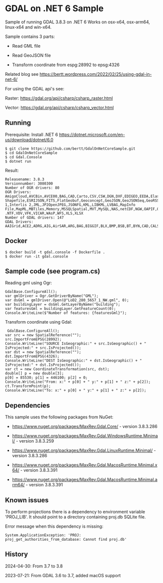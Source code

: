 # GDAL on .NET 6 Sample

Sample of running GDAL 3.8.3 on .NET 6 Works on osx-x64, osx-arm64, linux-x64 and win-x64.

Sample contains 3 parts:

- Read GML file

- Read GeoJSON file

- Transform coordinate from espg:28992 to epsg:4326

Related blog see https://bertt.wordpress.com/2022/02/25/using-gdal-in-net-6/

For using the GDAL api's see:

Raster: https://gdal.org/api/csharp/csharp_raster.html

Vector: https://gdal.org/api/csharp/csharp_vector.html

## Running

Prerequisite: Install .NET 6 https://dotnet.microsoft.com/en-us/download/dotnet/6.0

```
$ git clone https://github.com/bertt/GdalOnNetCoreSample.git
$ cd GdalOnNetCoreSample
$ cd Gdal.Console
$ dotnet run
```

Result:

```
Releasename: 3.8.3
Versionnumber: 3080300
Number of OGR drivers: 80
OGR Drivers: AmigoCloud,AVCBin,AVCE00,BAG,CAD,Carto,CSV,CSW,DGN,DXF,EDIGEO,EEDA,Elasticsearch,ESRI Shapefile,ESRIJSON,FITS,FlatGeobuf,Geoconcept,GeoJSON,GeoJSONSeq,GeoRSS,GML,GMLAS,GPKG,GPSBabel,GPX,GTFS,HTTP,Idrisi,Interlis 1,Interlis 2,JML,JP2OpenJPEG,JSONFG,KML,LIBKML,LVBAG,MapInfo File,MapML,MBTiles,Memory,MSSQLSpatial,MVT,MySQL,NAS,netCDF,NGW,OAPIF,ODBC,ODS,OGCAPI,OGR_GMT,OGR_PDS,OGR_SDTS,OGR_VRT,OpenFileGDB,OSM,PCIDSK,PDF,PDS4,PGDUMP,PGeo,PLSCENES,PMTiles,PostgreSQL,S57,Selafin,SQLite,SVG,SXF,TIGER,TopoJSON,UK .NTF,VDV,VFK,VICAR,WAsP,WFS,XLS,XLSX
Number of GDAL drivers: 147
GDAL Drivers: AAIGrid,ACE2,ADRG,AIG,AirSAR,ARG,BAG,BIGGIF,BLX,BMP,BSB,BT,BYN,CAD,CALS,CEOS,COASP,COG,COSAR,CPG,CTable2,CTG,DAAS,DERIVED,DIMAP,DIPEx,DOQ1,DOQ2,DTED,ECRGTOC,EEDAI,EHdr,EIR,ELAS,ENVI,ERS,ESAT,ESRIC,FAST,FIT,FITS,GenBin,GFF,GIF,GPKG,GRASSASCIIGrid,GRIB,GS7BG,GSAG,GSBG,GSC,GTiff,GTX,GXF,HDF4,HDF4Image,HDF5,HDF5Image,HF2,HFA,HTTP,ILWIS,IRIS,ISCE,ISG,ISIS2,ISIS3,JAXAPALSAR,JDEM,JP2OpenJPEG,JPEG,KMLSUPEROVERLAY,KRO,L1B,LAN,LCP,Leveller,LOSLAS,MAP,MBTiles,MEM,MFF,MFF2,MRF,MSGN,NDF,netCDF,NGSGEOID,NGW,NITF,NOAA_B,NSIDCbin,NTv2,NWT_GRC,NWT_GRD,OGCAPI,OpenFileGDB,OZI,PAux,PCIDSK,PCRaster,PDF,PDS,PDS4,PLMOSAIC,PLSCENES,PNG,PNM,PostGISRaster,PRF,R,Rasterlite,RIK,RMF,ROI_PAC,RPFTOC,RRASTER,RS2,RST,S102,SAFE,SAGA,SAR_CEOS,SDTS,SENTINEL2,SGI,SIGDEM,SNODAS,SRP,SRTMHGT,STACIT,STACTA,Terragen,TGA,TIL,TSX,USGSDEM,VICAR,VRT,WCS,WEBP,WMS,WMTS,XPM,XYZ,Zarr,ZMap
```

## Docker

```
$ docker build -t gdal.console -f Dockerfile .
$ docker run -it gdal.console
```

## Sample code (see program.cs)

Reading gml using Ogr:

```
GdalBase.ConfigureAll();
var gmlDriver = Ogr.GetDriverByName("GML");
var dsGml = gmlDriver.Open(@"LoD2_280_5657_1_NW.gml", 0);
var buildingLayer = dsGml.GetLayerByName("building");
var featuresGml = buildingLayer.GetFeatureCount(0);
Console.WriteLine($"Number of features: {featuresGml}");
```

Transform coordinate using Gdal:

```
 GdalBase.ConfigureAll();
var src = new SpatialReference("");
src.ImportFromEPSG(28992);
Console.WriteLine("SOURCE IsGeographic:" + src.IsGeographic() + " IsProjected:" + src.IsProjected());
var dst = new SpatialReference("");
dst.ImportFromEPSG(4326);
Console.WriteLine("DEST IsGeographic:" + dst.IsGeographic() + " IsProjected:" + dst.IsProjected());
var ct = new CoordinateTransformation(src, dst);
double[] p = new double[3];
p[0] = 85530; p[1] = 446100; p[2] = 0;
Console.WriteLine("From: x:" + p[0] + " y:" + p[1] + " z:" + p[2]);
ct.TransformPoint(p);
Console.WriteLine("To: x:" + p[0] + " y:" + p[1] + " z:" + p[2]);

```

## Dependencies

This sample uses the following packages from NuGet:

- https://www.nuget.org/packages/MaxRev.Gdal.Core/ - version 3.8.3.286

- https://www.nuget.org/packages/MaxRev.Gdal.WindowsRuntime.Minimal/ - version 3.8.3.259

- https://www.nuget.org/packages/MaxRev.Gdal.LinuxRuntime.Minimal/ - version 3.8.3.286

- https://www.nuget.org/packages/MaxRev.Gdal.MacosRuntime.Minimal.x64/ - version 3.8.3.391

- https://www.nuget.org/packages/MaxRev.Gdal.MacosRuntime.Minimal.arm64/ - version 3.8.3.391

## Known issues

To perform projections there is a dependency to environment variable 'PROJ_LIB'. It should point to a directory
containing proj.db SQLite file.

Error message when this dependency is missing:

```
System.ApplicationException: 'PROJ: proj_get_authorities_from_database: Cannot find proj.db'
```

## History

2024-04-30: From 3.7 to 3.8

2023-07-21: From GDAL 3.6 to 3.7, added macOS support